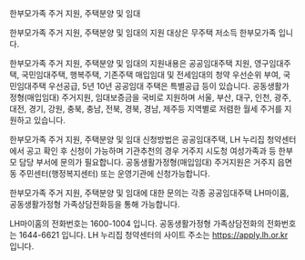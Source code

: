 한부모가족 주거 지원, 주택분양 및 임대

한부모가족 주거 지원, 주택분양 및 임대의 지원 대상은 무주택 저소득 한부모가족 입니다.

한부모가족 주거 지원, 주택분양 및 임대의 지원내용은 공공임대주택 지원, 영구임대주택, 국민임대주택, 행복주택, 기존주택 매입임대 및 전세임대의 청약 우선순위 부여, 국민임대주택 우선공급, 5년 10년 공공임대 주택은 특별공급 등이 있습니다.
공동생활가정형(매입임대) 주거지원, 임대보증금을 국비로 지원하며 서울, 부산, 대구, 인천, 광주, 대전, 경기, 강원, 충북, 충남, 전북, 경북, 경남, 제주등 지역별로 저렴한 월세 주거를 지원하고 있습니다.

한부모가족 주거 지원, 주택분양 및 임대 신청방법은 공공임대주택, LH 누리집 청약센터에서 공고 확인 후 신청이 가능하며 기관추천의 경우 거주지 시도청 여성가족과 등 한부모 담당 부서에 문의가 필요합니다.
공동생활가정형(매입임대) 주거지원은 거주지 읍면동 주민센터(행정복지센터) 또는 운영기관에 신청가능합니다.

한부모가족 주거 지원, 주택분양 및 임대에 대한 문의는 각종 공공임대주택 LH마이홈, 공동생활가정형 가족상담전화등을 통해 가능합니다.

LH마이홈의 전화번호는 1600-1004 입니다.
공동생활가정형 가족상담전화의 전화번호는 1644-6621 입니다.
LH 누리집 청약센터의 사이트 주소는 https://apply.lh.or.kr 입니다.

